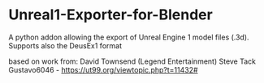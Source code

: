 # Unreal1-Exporter-for-Blender
A python addon allowing the export of Unreal Engine 1 model files (.3d). Supports also the DeusEx1 format

based on work from: 
David Townsend (Legend Entertainment)
Steve Tack
Gustavo6046 - https://ut99.org/viewtopic.php?t=11432#

